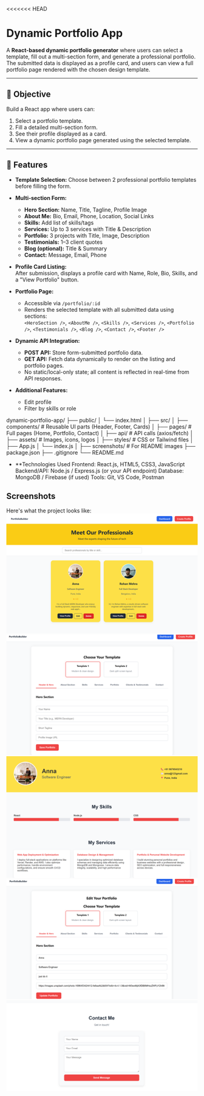 <<<<<<< HEAD
# Dynamic Portfolio App

A **React-based dynamic portfolio generator** where users can select a template, fill out a multi-section form, and generate a professional portfolio. The submitted data is displayed as a profile card, and users can view a full portfolio page rendered with the chosen design template.

---

## 🔹 Objective
Build a React app where users can:
1. Select a portfolio template.
2. Fill a detailed multi-section form.
3. See their profile displayed as a card.
4. View a dynamic portfolio page generated using the selected template.

---
## 🔹 Features
- **Template Selection:** Choose between 2 professional portfolio templates before filling the form.
- **Multi-section Form:**  
  - **Hero Section:** Name, Title, Tagline, Profile Image  
  - **About Me:** Bio, Email, Phone, Location, Social Links  
  - **Skills:** Add list of skills/tags  
  - **Services:** Up to 3 services with Title & Description  
  - **Portfolio:** 3 projects with Title, Image, Description  
  - **Testimonials:** 1–3 client quotes  
  - **Blog (optional):** Title & Summary  
  - **Contact:** Message, Email, Phone
- **Profile Card Listing:**  
  After submission, displays a profile card with Name, Role, Bio, Skills, and a "View Portfolio" button.
  
- **Portfolio Page:**  
  - Accessible via `/portfolio/:id`  
  - Renders the selected template with all submitted data using sections:  
    `<HeroSection />`, `<AboutMe />`, `<Skills />`, `<Services />`, `<Portfolio />`, `<Testimonials />`, `<Blog />`, `<Contact />`, `<Footer />`

- **Dynamic API Integration:**  
  - **POST API:** Store form-submitted portfolio data.  
  - **GET API:** Fetch data dynamically to render on the listing and portfolio pages.  
  - No static/local-only state; all content is reflected in real-time from API responses.

- **Additional Features:**  
  - Edit profile  
  - Filter by skills or role  


dynamic-portfolio-app/
├── public/
│   └── index.html
│
├── src/
│   ├── components/     # Reusable UI parts (Header, Footer, Cards)
│   ├── pages/          # Full pages (Home, Portfolio, Contact)
│   ├── api/            # API calls (axios/fetch)
│   ├── assets/         # Images, icons, logos
│   ├── styles/         # CSS or Tailwind files
│   ├── App.js
│   └── index.js
│
├── screenshots/        # For README images
├── package.json
├── .gitignore
└── README.md


- **Technologies Used
Frontend: React.js, HTML5, CSS3, JavaScript
Backend/API: Node.js / Express.js (or your API endpoint)
Database: MongoDB / Firebase (if used)
Tools: Git, VS Code, Postman


## Screenshots
Here's what the project looks like:
![Home-Page](screenshots/home-page.png)
![Create Profile](screenshots/create-profile.png)
![View-profile](screenshots/view-profile.png)
![Edit-profile](screenshots/Edit-profile.png)
![Conatct-me](screenshots/Contact-me.png)




